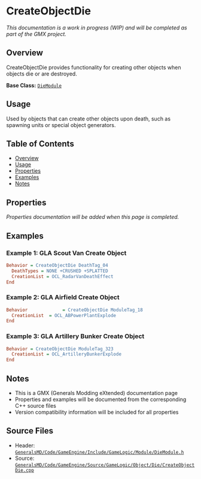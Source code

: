 # CreateObjectDie

*This documentation is a work in progress (WIP) and will be completed as part of the GMX project.*

## Overview

CreateObjectDie provides functionality for creating other objects when objects die or are destroyed.

**Base Class:** [`DieModule`](../../GeneralsMD/Code/GameEngine/Include/GameLogic/Module/DieModule.h)

## Usage

Used by objects that can create other objects upon death, such as spawning units or special object generators.

## Table of Contents

- [Overview](#overview)
- [Usage](#usage)
- [Properties](#properties)
- [Examples](#examples)
- [Notes](#notes)

## Properties

*Properties documentation will be added when this page is completed.*

## Examples

### Example 1: GLA Scout Van Create Object
```ini
Behavior = CreateObjectDie DeathTag_04
  DeathTypes = NONE +CRUSHED +SPLATTED
  CreationList = OCL_RadarVanDeathEffect
End
```

### Example 2: GLA Airfield Create Object
```ini
Behavior             = CreateObjectDie ModuleTag_18
  CreationList  = OCL_ABPowerPlantExplode
End
```

### Example 3: GLA Artillery Bunker Create Object
```ini
Behavior = CreateObjectDie ModuleTag_323
  CreationList = OCL_ArtilleryBunkerExplode
End
```

## Notes

- This is a GMX (Generals Modding eXtended) documentation page
- Properties and examples will be documented from the corresponding C++ source files
- Version compatibility information will be included for all properties

## Source Files

- Header: [`GeneralsMD/Code/GameEngine/Include/GameLogic/Module/DieModule.h`](../../GeneralsMD/Code/GameEngine/Include/GameLogic/Module/DieModule.h)
- Source: [`GeneralsMD/Code/GameEngine/Source/GameLogic/Object/Die/CreateObjectDie.cpp`](../../GeneralsMD/Code/GameEngine/Source/GameLogic/Object/Die/CreateObjectDie.cpp)
